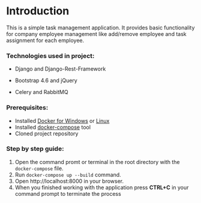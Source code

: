 # Introduction

This is a simple task management application. It provides basic functionality for company employee management like add/remove employee and task assignment for each employee.

### Technologies used in project:
* Django and Django-Rest-Framework
  
* Bootstrap 4.6 and jQuery
  
* Celery and RabbitMQ


### Prerequisites:
- Installed [Docker for Windows](https://docs.docker.com/docker-for-windows/install/) or [Linux](https://runnable.com/docker/install-docker-on-linux) 
- Installed [docker-compose](https://docs.docker.com/compose/install/) tool
- Cloned project repository


### Step by step guide: 
1. Open the command promt or terminal in the root directory with the `docker-compose` file.
2. Run `docker-compose up --build` command.
3. Open http://localhost:8000 in your browser.
4. When you finished working with the application press **CTRL+C** in your command prompt to terminate the process
